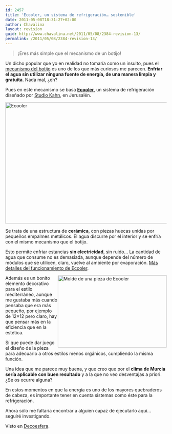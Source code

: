 ```yaml
---
id: 2457
title: 'Ecooler, un sistema de refrigeración… sostenible'
date: 2011-05-08T18:31:27+02:00
author: Chavalina
layout: revision
guid: http://www.chavalina.net/2011/05/08/2384-revision-13/
permalink: /2011/05/08/2384-revision-13/
---
```

> ¡Eres más simple que el mecanismo de un botijo!

Un dicho popular que yo en realidad no tomaría como un insulto, pues el <a href="http://es.wikipedia.org/wiki/Botijo" target="_blank">mecanismo del botijo</a> es uno de los que más curiosos me parecen. **Enfriar el agua sin utilizar ninguna fuente de energía, de una manera limpia y gratuita**. Nada mal, ¿eh?

Pues en este mecanismo se basa **<a href="http://ecooler.yolasite.com/" target="_blank">Ecooler</a>**, un sistema de refrigeración diseñado por <a href="http://www.studiokahn.com/" target="_blank">Studio Kahn</a>, en Jerusalén.

<img class="size-full wp-image-2445 aligncenter" title="Ecooler" src="http://www.chavalina.net/imagenes/2011/05/ecooler.jpg" alt="Ecooler" width="600" height="378" srcset="http://www.chavalina.net/imagenes/2011/05/ecooler.jpg 600w, http://www.chavalina.net/imagenes/2011/05/ecooler-300x189.jpg 300w, http://www.chavalina.net/imagenes/2011/05/ecooler-500x315.jpg 500w" sizes="(max-width: 600px) 100vw, 600px" /> 

Se trata de una estructura de **cerámica**, con piezas huecas unidas por pequeños empalmes metálicos. El agua discurre por el interior y se enfría con el mismo mecanismo que el botijo.

Esto permite enfriar estancias **sin electricidad**, sin ruido… La cantidad de agua que consume no es demasiada, aunque depende del número de módulos que se utilicen, claro, vuelve al ambiente por evaporación. <a href="http://ecooler.yolasite.com/how.php" target="_blank">Más detalles del funcionamiento de Ecooler</a>.

<img class="size-full wp-image-2449 alignright" style="float:right;" title="Molde de una pieza de Ecooler" src="http://www.chavalina.net/imagenes/2011/05/3.jpg.opt340x225o00s340x225.jpg" alt="Molde de una pieza de Ecooler" width="340" height="225" srcset="http://www.chavalina.net/imagenes/2011/05/3.jpg.opt340x225o00s340x225.jpg 340w, http://www.chavalina.net/imagenes/2011/05/3.jpg.opt340x225o00s340x225-300x198.jpg 300w" sizes="(max-width: 340px) 100vw, 340px" /> 

Además es un bonito elemento decorativo para el estilo mediterráneo, aunque me gustaba más cuando pensaba que era más pequeño, por ejemplo de 12&#215;12 pero claro, hay que pensar más en la eficiencia que en la estética.

Sí que puede dar juego el diseño de la pieza para adecuarlo a otros estilos menos orgánicos, cumpliendo la misma función.

Una idea que me parece muy buena, y que creo que por el **clima de Murcia sería aplicable con buen resultado** y a la que no veo desventajas a priori. ¿Se os ocurre alguna?

En estos momentos en que la energía es uno de los mayores quebraderos de cabeza, es importante tener en cuenta sistemas como éste para la refrigeración.

Ahora sólo me faltaría encontrar a alguien capaz de ejecutarlo aquí… seguiré investigando.

Visto en <a href="http://www.decoesfera.com/complementos/ecooler-sistema-ecologico-de-refrigeracion-natural" target="_blank">Decoesfera</a>.